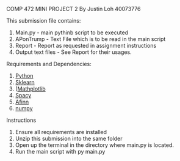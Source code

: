 COMP 472 MINI PROJECT 2
By Justin Loh 40073776

This submission file contains:
1. Main.py - main pythinb script to be executed
2. APonTrump - Text File which is to be read in the main script
3. Report - Report as requested in assignment instructions
4. Output text files - See Report for their usages.

Requirements and Dependencies:
1. [Python](https://www.python.org/downloads/)
2. [Sklearn](https://scikit-learn.org/stable/install.html)
3. [[Mathplotlib](https://matplotlib.org/stable/users/installing/index.html)
4. [Spacy](https://spacy.io/usage)
5. [Afinn](https://pypi.org/project/afinn/)
6. [numpy](https://numpy.org/install/)

Instructions
1. Ensure all requirements are installed
2. Unzip this submission into the same folder
3. Open up the terminal in the directory where main.py is located. 
4. Run the main script with py main.py